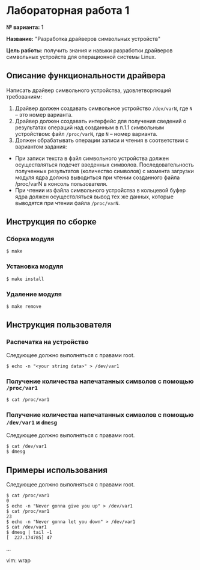 # Лабораторная работа 1
**№ варианта:** 1

**Название:** "Разработка драйверов символьных устройств"

**Цель работы:** 
получить знания и навыки разработки драйверов символьных устройств для операционной системы Linux.

## Описание функциональности драйвера
Написать драйвер символьного устройства, удовлетворяющий требованиям:
1. Драйвер должен создавать символьное устройство `/dev/varN`, где `N` – это номер варианта.
2. Драйвер должен создавать интерфейс для получения сведений о результатах операций над созданным в п.1.1 символьным устройством: файл `/proc/varN`, где `N` – номер варианта.
3. Должен обрабатывать операции записи и чтения в соответствии с вариантом задания:
- При записи текста в файл символьного устройства должен осуществляться подсчет введенных символов. Последовательность полученных результатов (количество символов) с момента загрузки модуля ядра должна выводиться при чтении созданного файла /proc/varN в консоль пользователя.
- При чтении из файла символьного устройства в кольцевой буфер ядра должен осуществляться вывод тех же данных, которые выводятся при чтении файла `/proc/varN`.

## Инструкция по сборке
### Сборка модуля
```
$ make
```

### Установка модуля
```
$ make install
```

### Удаление модуля
```
$ make remove
```

## Инструкция пользователя
### Распечатка на устройство
Следующее должно выполняться с правами root.
```
$ echo -n "<your string data>" > /dev/var1
```

### Получение количества напечатанных символов с помощью `/proc/var1`
```
$ cat /proc/var1
```

### Получение количества напечатанных символов с помощью `/dev/var1` и `dmesg`
Следующее должно выполняться с правами root.
```
$ cat /dev/var1
$ dmesg
```

## Примеры использования
Следующее должно выполняться с правами root.
```
$ cat /proc/var1
0
$ echo -n "Never gonna give you up" > /dev/var1
$ cat /proc/var1
23
$ echo -n "Never gonna let you down" > /dev/var1
$ cat /dev/var1
$ dmesg | tail -1
[  227.174785] 47
```

...

vim: wrap
